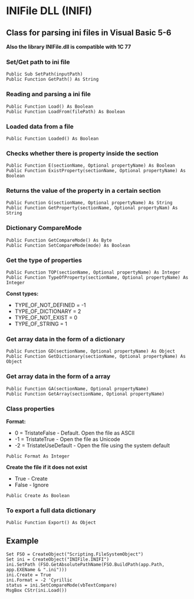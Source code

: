 # INIFile DLL (INIFI)

## Class for parsing ini files in Visual Basic 5-6
**Also the library INIFile.dll is compatible with 1C 77**

### Set/Get path to ini file

~~~
Public Sub SetPath(inputPath)
Public Function GetPath() As String
~~~

### Reading and parsing a ini file

~~~
Public Function Load() As Boolean
Public Function LoadFrom(filePath) As Boolean
~~~

### Loaded data from a file

~~~
Public Function Loaded() As Boolean
~~~

### Checks whether there is property inside the section

~~~
Public Function E(sectionName, Optional propertyName) As Boolean
Public Function ExistProperty(sectionName, Optional propertyName) As Boolean
~~~

### Returns the value of the property in a certain section

~~~
Public Function G(sectionName, Optional propertyName) As String
Public Function GetProperty(sectionName, Optional propertyNam) As String
~~~

### Dictionary CompareMode

~~~
Public Function GetCompareMode() As Byte
Public Function SetCompareMode(mode) As Boolean
~~~

### Get the type of properties

~~~
Public Function TOP(sectionName, Optional propertyName) As Integer
Public Function TypeOfProperty(sectionName, Optional propertyName) As Integer
~~~

**Const types:**

 * TYPE_OF_NOT_DEFINED = -1
 * TYPE_OF_DICTIONARY = 2
 * TYPE_OF_NOT_EXIST = 0
 * TYPE_OF_STRING = 1

### Get array data in the form of a dictionary

~~~
Public Function GD(sectionName, Optional propertyName) As Object
Public Function GetDictionary(sectionName, Optional propertyName) As Object
~~~

### Get array data in the form of a array

~~~
Public Function GA(sectionName, Optional propertyName)
Public Function GetArray(sectionName, Optional propertyName)
~~~

### Class properties

**Format:**
* 0 = TristateFalse - Default. Open the file as ASCII
* -1 = TristateTrue - Open the file as Unicode
* -2 = TristateUseDefault - Open the file using the system default

~~~
Public Format As Integer
~~~

**Create the file if it does not exist**
* True - Create
* False - Ignore

~~~
Public Create As Boolean
~~~

### To export a full data dictionary

~~~
Public Function Export() As Object
~~~

## Example

~~~
Set FSO = CreateObject("Scripting.FileSystemObject")
Set ini = CreateObject("INIFile.INIFI")
ini.SetPath (FSO.GetAbsolutePathName(FSO.BuildPath(app.Path, app.EXEName & ".ini")))
ini.Create = True
ini.Format = -2 'Cyrillic
status = ini.SetCompareMode(vbTextCompare)
MsgBox CStr(ini.Load())
~~~